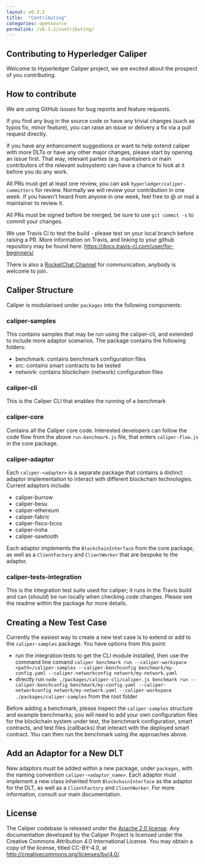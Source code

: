```yaml
---
layout: v0.3.2
title:  "Contributing"
categories: opensource
permalink: /v0.3.2/contributing/
---
```


## Contributing to Hyperledger Caliper

Welcome to Hyperledger Caliper project, we are excited about the prospect of you contributing.

## How to contribute

We are using GitHub issues for bug reports and feature requests.

If you find any bug in the source code or have any trivial changes (such as typos fix, minor feature), you can raise an issue or delivery a fix via a pull request directly.

If you have any enhancement suggestions or want to help extend caliper with more DLTs or have any other major changes, please start by opening an issue first.
That way, relevant parties (e.g. maintainers or main contributors of the relevant subsystem) can have a chance to look at it before you do any work.

All PRs must get at least one review, you can ask `hyperledger/caliper-committers` for review.
Normally we will review your contribution in one week.
If you haven't heard from anyone in one week, feel free to @ or mail a maintainer to review it.

All PRs must be signed before be merged, be sure to use `git commit -s` to commit your changes.

We use Travis Ci to test the build - please test on your local branch before raising a PR. More information on Travis, and linking to your github repository may be found here: https://docs.travis-ci.com/user/for-beginners/
   
There is also a [RocketChat Channel](https://chat.hyperledger.org/channel/caliper) for communication, anybody is welcome to join. 

## Caliper Structure
Caliper is modularised under `packages` into the following components:

### caliper-samples
This contains samples that may be run using the caliper-cli, and extended to include more adaptor scenarios. The package contains the following folders:
- benchmark: contains benchmark configuration files
- src: contains smart contracts to be tested
- network: contains blockchain (network) configuration files

### caliper-cli
This is the Caliper CLI that enables the running of a benchmark

### caliper-core
Contains all the Caliper core code. Interested developers can follow the code flow from the above `run-benchmark.js` file, that enters `caliper-flow.js` in the core package.

### caliper-adaptor
Each `caliper-<adapter>` is a separate package that contains a distinct adaptor implementation to interact with different blockchain technologies. Current adaptors include:
- caliper-burrow
- caliper-besu
- caliper-ethereum
- caliper-fabric
- caliper-fisco-bcos
- caliper-iroha
- caliper-sawtooth

Each adaptor implements the `BlockchainInterface` from the core package, as well as a `ClientFactory` and `ClientWorker` that are bespoke to the adaptor.

### caliper-tests-integration
This is the integration test suite used for caliper; it runs in the Travis build and can (*should*) be run locally when checking code changes. Please see the readme within the package for more details.

## Creating a New Test Case

Currently the easiest way to create a new test case is to extend or add to the `caliper-samples` package. You have options from this point:
- run the integration tests to get the CLI module installed, then use the command line comand `caliper benchmark run --caliper-workspace <path>/caliper-samples --caliper-benchconfig benchmark/my-config.yaml --caliper-networkconfig network/my-network.yaml`
- directly run `node ./packages/caliper-cli/caliper.js benchmark run --caliper-benchconfig benchmark/my-config.yaml --caliper-networkconfig network/my-network.yaml --caliper-workspace ./packages/caliper-samples` from the root folder

Before adding a benchmark, please inspect the `caliper-samples` structure and example benchmarks; you will need to add your own configuration files for the blockchain system under test, the benchmark configuration, smart contracts, and test files (callbacks) that interact with the deployed smart contract. You can then run the benchmark using the approaches above.
    
## Add an Adaptor for a New DLT
  
New adaptors must be added within a new package, under `packages`, with the naming convention `caliper-<adaptor_name>`. Each adaptor must implement a new class inherited from `BlockchainInterface` as the adaptor for the DLT, as well as a `ClientFactory` and `ClientWorker`. For more information, consult our main documentation.
  
## License
The Caliper codebase is released under the [Apache 2.0 license](./LICENSE.md). Any documentation developed by the Caliper Project is licensed under the Creative Commons Attribution 4.0 International License. You may obtain a copy of the license, titled CC-BY-4.0, at http://creativecommons.org/licenses/by/4.0/.
